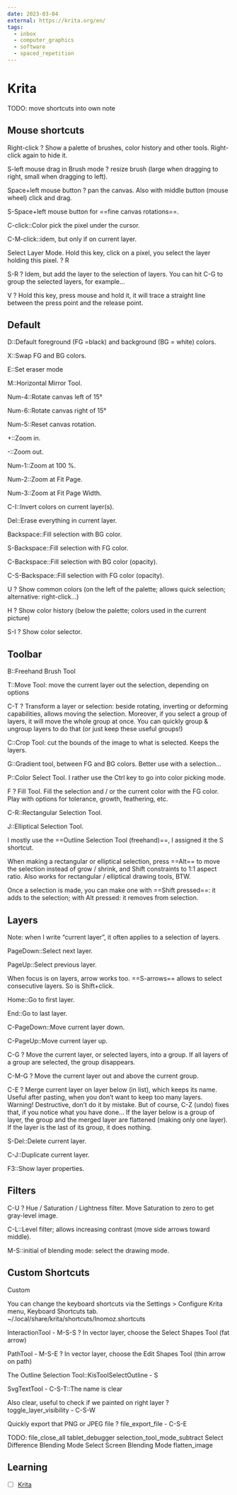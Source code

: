```yaml
---
date: 2023-03-04
external: https://krita.org/en/
tags:
  - inbox
  - computer_graphics
  - software
  - spaced_repetition
---
```


# Krita

TODO: move shortcuts into own note

## Mouse shortcuts

Right-click
?
Show a palette of brushes, color history and other tools.
Right-click again to hide it.

S-left mouse drag in Brush mode
?
resize brush (large when dragging to right, small when dragging to left).

Space+left mouse button
?
pan the canvas. Also with middle button (mouse wheel)
click and drag.

S-Space+left mouse button for ==fine canvas rotations==.

C-click::Color pick the pixel under the cursor.

C-M-click::idem, but only if on current layer.

Select Layer Mode. Hold this key, click on a pixel, you select the layer
holding this pixel.
?
R

S-R
?
Idem, but add the layer to the selection of layers. You can hit C-G to
group the selected layers, for example…

V
?
Hold this key, press mouse and hold it, it will trace a straight line between
the press point and the release point.

## Default

D::Default foreground (FG =black) and background (BG = white) colors.

X::Swap FG and BG colors.

E::Set eraser mode

M::Horizontal Mirror Tool.

Num-4::Rotate canvas left of 15°

Num-6::Rotate canvas right of 15°

Num-5::Reset canvas rotation.

+::Zoom in.

-::Zoom out.

Num-1::Zoom at 100 %.

Num-2::Zoom at Fit Page.

Num-3::Zoom at Fit Page Width.

C-I::Invert colors on current layer(s).

Del::Erase everything in current layer.

Backspace::Fill selection with BG color.

S-Backspace::Fill selection with FG color.

C-Backspace::Fill selection with BG color (opacity).

C-S-Backspace::Fill selection with FG color (opacity).

U
?
Show common colors (on the left of the palette; allows quick selection;
alternative: right-click…)

H
?
Show color history (below the palette; colors used in the current picture)

S-I
?
Show color selector.

## Toolbar

B::Freehand Brush Tool

T::Move Tool: move the current layer out the selection, depending on options

C-T
?
Transform a layer or selection: beside rotating, inverting or deforming
capabilities, allows moving the selection.
Moreover, if you select a group of layers, it will move the whole group at once.
You can quickly group & ungroup layers to do that (or just keep these useful
groups!)

C::Crop Tool: cut the bounds of the image to what is selected. Keeps the layers.

G::Gradient tool, between FG and BG colors. Better use with a selection…

P::Color Select Tool. I rather use the Ctrl key to go into color picking mode.

F
?
Fill Tool. Fill the selection and / or the current color with the FG color.
Play with options for tolerance, growth, feathering, etc.

C-R::Rectangular Selection Tool.

J::Elliptical Selection Tool.

I mostly use the ==Outline Selection Tool (freehand)==, I assigned it the S
shortcut.

When making a rectangular or elliptical selection, press ==Alt== to move the
selection instead of grow / shrink, and Shift constraints to 1:1 aspect ratio.
Also works for rectangular / elliptical drawing tools, BTW.

Once a selection is made, you can make one with ==Shift pressed==: it adds to
the selection; with Alt pressed: it removes from selection.

## Layers

Note: when I write “current layer”, it often applies to a selection of layers.

PageDown::Select next layer.

PageUp::Select previous layer.

When focus is on layers, arrow works too. ==S-arrows== allows to select
consecutive layers. So is Shift+click.

Home::Go to first layer.

End::Go to last layer.

C-PageDown::Move current layer down.

C-PageUp::Move current layer up.

C-G
?
Move the current layer, or selected layers, into a group. If all layers of
a group are selected, the group disappears.

C-M-G
?
Move the current layer out and above the current group.

C-E
?
Merge current layer on layer below (in list), which keeps its name.
Useful after pasting, when you don’t want to keep too many layers.
Warning! Destructive, don’t do it by mistake. But of course, C-Z (undo) fixes
that, if you notice what you have done…
If the layer below is a group of layer, the group and the merged layer are
flattened (making only one layer).
If the layer is the last of its group, it does nothing.

S-Del::Delete current layer.

C-J::Duplicate current layer.

F3::Show layer properties.

## Filters

C-U
?
Hue / Saturation / Lightness filter.
Move Saturation to zero to get gray-level image.

C-L::Level filter; allows increasing contrast (move side arrows toward middle).

M-S::initial of blending mode: select the drawing mode.

## Custom Shortcuts

Custom

You can change the keyboard shortcuts via the Settings > Configure Krita menu,
Keyboard Shortcuts tab.
~/.local/share/krita/shortcuts/Inomoz.shortcuts

InteractionTool - M-S-S
?
In vector layer, choose the Select Shapes Tool (fat arrow)

PathTool - M-S-E
?
In vector layer, choose the Edit Shapes Tool (thin arrow on path)

The Outline Selection Tool::KisToolSelectOutline - S

SvgTextTool - C-S-T::The name is clear

Also clear, useful to check if we painted on right layer
?
toggle_layer_visibility - C-S-W

Quickly export that PNG or JPEG file
?
file_export_file - C-S-E

TODO: file_close_all tablet_debugger selection_tool_mode_subtract Select Difference
Blending Mode Select Screen Blending Mode flatten_image


## Learning

- [ ] [Krita](https://www.youtube.com/playlist?list=PLhqJJNjsQ7KE3FLHIE31UgmLdcqsZfXTw)
